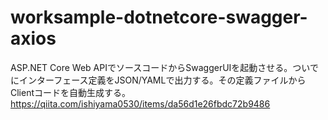 # worksample-dotnetcore-swagger-axios

ASP.NET Core Web APIでソースコードからSwaggerUIを起動させる。ついでにインターフェース定義をJSON/YAMLで出力する。その定義ファイルからClientコードを自動生成する。  
https://qiita.com/ishiyama0530/items/da56d1e26fbdc72b9486
